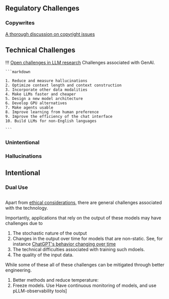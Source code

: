 ## Regulatory Challenges

### Copywrites

[A thorough discussion on copyright issues](https://papers.ssrn.com/sol3/papers.cfm?abstract_id=4523551)


## Technical Challenges
!!! [Open challenges in LLM research](LLMhttps://huyenchip.com/2023/08/16/llm-research-open-challenges.html#5_design_a_new_model_architecture)
Challenges associated with GenAI.

    ```markdown

    1. Reduce and measure hallucinations
    2. Optimize context length and context construction
    3. Incorporate other data modalities
    4. Make LLMs faster and cheaper
    5. Design a new model architecture
    6. Develop GPU alternatives
    7. Make agents usable
    8. Improve learning from human preference
    9. Improve the efficiency of the chat interface
    10. Build LLMs for non-English languages

    ```
    

### Unintentional

### Hallucinations

## Intentional

### Dual Use


## 

Apart from [ethical considerations](../../Using/ethically/index.md), there are general challenges associated with the technology.

Importantly, applications that rely on the output of these models may have challenges due to

1. The stochastic nature of the output
1. Changes in the output over time for models that are non-static. See, for instance [ChatGPT's behavior changing over time](https://arxiv.org/abs/2307.09009)
1. The technical difficulties associated with training such mdoels.
1. The quality of the input data.

While some of these all of these challenges can be mitigated through better engineering.

1. Better methods and reduce temperature:
1. Freeze models. Use Have continuous monitoring of models, and use pLLM-observability tools]
